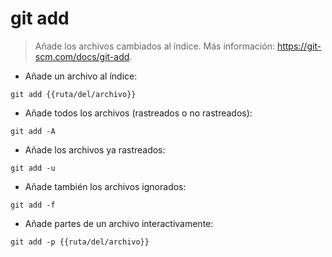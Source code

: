 # git add

> Añade los archivos cambiados al índice.
> Más información: <https://git-scm.com/docs/git-add>.

- Añade un archivo al índice:

`git add {{ruta/del/archivo}}`

- Añade todos los archivos (rastreados o no rastreados):

`git add -A`

- Añade los archivos ya rastreados:

`git add -u`

- Añade también los archivos ignorados:

`git add -f`

- Añade partes de un archivo interactivamente:

`git add -p {{ruta/del/archivo}}`
